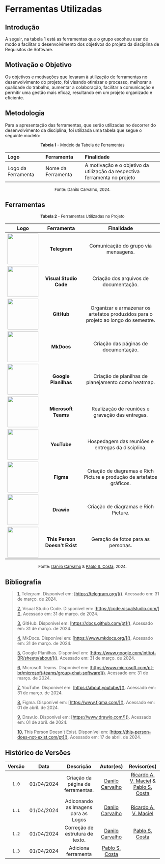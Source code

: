 # Ferramentas Utilizadas

## Introdução

A seguir, na tabela 1 está as ferramentas que o grupo escoheu usar de modo a facilitar o desenvolvimento dos objetivos do projeto da disciplina de Requisitos de Software.

## Motivação e Objetivo

Os objetivos e motivações que levaram à utilização de ferramentas no desenvolvimento do projeto, foi visando otimizar o processo, melhorar a qualidade do trabalho, aumentar a colaboração, facilitar a comunicação e permitir uma gestão mais eficaz, resultando em um projeto organizado e eficiente.

## Metodologia

Para a apresentação das ferramentas, que serão utilizadas no decorrer do desenvolvimento da disciplina, foi utilizada uma tabela que segue o seguinte modelo:

<font size="2"><p style="text-align: center"><b>Tabela 1</b> - Modelo da Tabela de Ferramentas</p></font> 

| Logo | Ferramenta | Finalidade |
| :--  |   :--      |    :--     |
| Logo da Ferramenta | Nome da Ferramenta| A motivação e o objetivo da utilização da respectiva ferramenta no projeto|

 <font size="2"><p style="text-align: center">Fonte: Danilo Carvalho, 2024.</p></font>

## Ferramentas

<font size="2"><p style="text-align: center"><b>Tabela 2</b> - Ferramentas Utilizadas no Projeto</p></font> 

| Logo   |        Ferramenta         |                             Finalidade                               |
| :-----------------------------------------------------------------------------------------------------------------------: | :-----------------------: | :--------------------------------------------------------------------: |
|<img src="https://github.com/Requisitos-de-Software/2024.1-Serasa/raw/main/docs/assets/ferramentas_logo/telegram.png" width="100" height=auto>|<strong> Telegram| Comunicação do grupo via mensagens.<a id="TEC1" href="#RP1"></a> |
|<img src="https://github.com/Requisitos-de-Software/2024.1-Serasa/raw/main/docs/assets/ferramentas_logo/vscode.png"  width="100" height=auto>|<strong> Visual Studio Code| Criação dos arquivos de documentação.<a id="TEC1" href="#RP1"></a> |
|<img src="https://github.com/Requisitos-de-Software/2024.1-Serasa/raw/main/docs/assets/ferramentas_logo/github.png"  width="100" height=auto>|<strong> GitHub | Organizar e armazenar os artefatos produzidos para o projeto ao longo do semestre.<a id="TEC1" href="#RP1"></a> |               
|<img src="https://github.com/Requisitos-de-Software/2024.1-Serasa/raw/main/docs/assets/ferramentas_logo/mkdocs.png"  width="100" height=auto>|<strong> MkDocs  |  Criação das páginas de documentação.<a id="TEC1" href="#RP1"></a> |
|<img src="https://github.com/Requisitos-de-Software/2024.1-Serasa/raw/main/docs/assets/ferramentas_logo/gsheets.png"  width="100" height=auto>|<strong> Google Planilhas   |  Criação de planilhas de planejamento como heatmap.<a id="TEC1" href="#RP1"></a> |
|<img src="https://github.com/Requisitos-de-Software/2024.1-Serasa/raw/main/docs/assets/ferramentas_logo/teams.png"  width="100" height=auto>|<strong> Microsoft Teams   |  Realização de reuniões e gravação das entregas.<a id="TEC1" href="#RP1"></a> |
|<img src="https://github.com/Requisitos-de-Software/2024.1-Serasa/raw/main/docs/assets/ferramentas_logo/youtube.png"  width="100" height=auto>|<strong> YouTube   |  Hospedagem das reuniões e entregas da disciplina.<a id="TEC1" href="#RP1"></a> |
|<img src="https://github.com/Requisitos-de-Software/2024.1-Serasa/raw/main/docs/assets/ferramentas_logo/figma.png"  width="100" height=auto>|<strong> Figma   |  Criação de diagramas e Rich Picture e produção de artefatos gráficos.<a id="TEC1" href="#RP1"></a> |
|<img src="https://github.com/Requisitos-de-Software/2024.1-Serasa/raw/main/docs/assets/ferramentas_logo/drawio.png"  width="100" height=auto>|<strong> Drawio   |  Criação de diagramas e Rich Picture.<a id="TEC1" href="#RP1"></a> |
|<img src="https://github.com/Requisitos-de-Software/2024.1-Serasa/raw/main/docs/assets/ferramentas_logo/personnotexist.png"  width="100" height=auto>|<strong> This Person Doesn't Exist   |  Geração de fotos para as personas.<a id="TEC1" href="#RP1"></a> |

 <font size="2"><p style="text-align: center">Fonte: [Danilo Carvalho](https://github.com/Danilo-Carvalho-Antunes) & [Pablo S. Costa](https://github.com/pabloheika), 2024.</p></font>

## Bibliografia

> <a id="FRM10" href="#anchor_1">1.</a> Telegram. Disponível em: [https://telegram.org/](). Acessado em: 31 de março. de 2024.
>
> <a id="FRM5" href="#anchor_2">2.</a> Visual Studio Code. Disponível em: [https://code.visualstudio.com/](). Acessado em: 31 de março. de 2024.
>
> <a id="FRM1" href="#anchor_3">3.</a> GitHub. Disponível em: [https://docs.github.com/pt](). Acessado em: 31 de março. de 2024.
>
> <a id="FRM4" href="#anchor_4">4.</a> MkDocs. Disponível em: [https://www.mkdocs.org/](). Acessado em: 31 de março. de 2024.
>
> <a id="FRM8" href="#anchor_5">5.</a> Google Planilhas. Disponível em: [https://www.google.com/intl/pt-BR/sheets/about/](). Acessado em: 31 de março. de 2024.
>
> <a id="FRM2" href="#anchor_6">6.</a> Microsoft Teams. Disponível em: [https://www.microsoft.com/pt-br/microsoft-teams/group-chat-software](). Acessado em: 31 de março. de 2024.
>
> <a id="FRM7" href="#anchor_7">7.</a> YouTube. Disponível em: [https://about.youtube/](). Acessado em: 31 de março. de 2024.
>
> <a id="FRM3" href="#anchor_8">8.</a> Figma. Disponível em: [https://www.figma.com/](). Acessado em: 01 de abril. de 2024.
>
> <a id="FRM3" href="#anchor_9">9.</a> Draw.io. Disponível em: [https://www.drawio.com/](). Acessado em: 01 de abril. de 2024.
>
> <a id="FRM3" href="#anchor_9">10.</a> This Person Doesn't Exist. Disponível em: [https://this-person-does-not-exist.com/pt](). Acessado em: 17 de abril. de 2024.


## Histórico de Versões

| Versão  |    Data    |                        Descrição                        |                                             Autor(es)                                             |                  Revisor(es)                   |
| :-----: | :--------: | :-----------------------------------------------------: | :-----------------------------------------------------------------------------------------------: | :--------------------------------------------: |
|  `1.0`  | 01/04/2024 |            Criação da página de ferramentas.            | [Danilo Carvalho](https://github.com/Danilo-Carvalho-Antunes) | [Ricardo A. V. Maciel](https://github.com/avmricardo) & [Pablo S. Costa](https://github.com/pabloheika)
|  `1.1`  | 01/04/2024 |            Adiconando as Imagens para as Logos            | [Danilo Carvalho](https://github.com/Danilo-Carvalho-Antunes) | [Ricardo A. V. Maciel](https://github.com/avmricardo)
|  `1.2`  | 01/04/2024 |            Correção de estrutura de texto.            | [Danilo Carvalho](https://github.com/Danilo-Carvalho-Antunes) |  [Pablo S. Costa](https://github.com/pabloheika)
|  `1.3`  | 01/04/2024 |            Adiciona ferramenta           | [Pablo S. Costa](https://github.com/pabloheika) |  